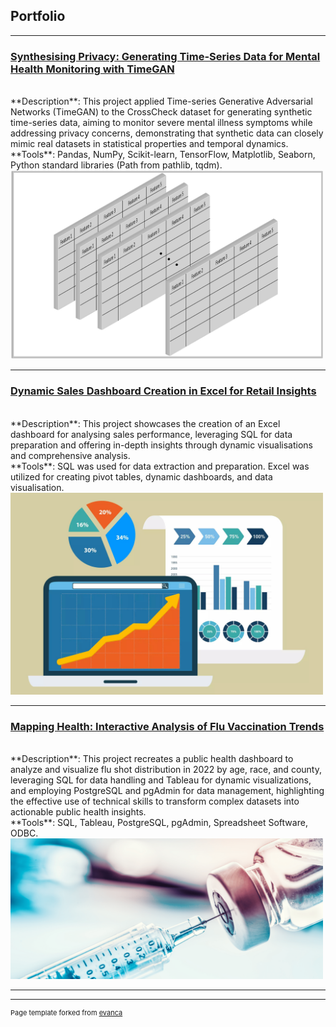## Portfolio

---

### [Synthesising Privacy: Generating Time-Series Data for Mental Health Monitoring with TimeGAN](/project_page2)
<br>
**Description**: This project applied Time-series Generative Adversarial Networks (TimeGAN) to the CrossCheck dataset for generating synthetic time-series data, aiming to monitor severe mental illness symptoms while addressing privacy concerns, demonstrating that synthetic data can closely mimic real datasets in statistical properties and temporal dynamics.
<br>
**Tools**: Pandas, NumPy, Scikit-learn, TensorFlow, Matplotlib, Seaborn, Python standard libraries (Path from pathlib, tqdm).
<img src="images/timegan.png?raw=true" width="500"/>

---

### [Dynamic Sales Dashboard Creation in Excel for Retail Insights](/project_page1)
<br>
**Description**: This project showcases the creation of an Excel dashboard for analysing sales performance, leveraging SQL for data preparation and offering in-depth insights through dynamic visualisations and comprehensive analysis.
<br>
**Tools**: SQL was used for data extraction and preparation. Excel was utilized for creating pivot tables, dynamic dashboards, and data visualisation.
<img src="images/sales_data.jpg?raw=true" width="500"/>

---

### [Mapping Health: Interactive Analysis of Flu Vaccination Trends](/project_page3)
<br>
**Description**: This project recreates a public health dashboard to analyze and visualize flu shot distribution in 2022 by age, race, and county, leveraging SQL for data handling and Tableau for dynamic visualizations, and employing PostgreSQL and pgAdmin for data management, highlighting the effective use of technical skills to transform complex datasets into actionable public health insights.
<br>
**Tools**: SQL, Tableau, PostgreSQL, pgAdmin, Spreadsheet Software, ODBC.
<img src="images/flu.jpg?raw=true" width="500"/>

---




---
<p style="font-size:11px">Page template forked from <a href="https://github.com/evanca/quick-portfolio">evanca</a></p>
<!-- Remove above link if you don't want to attibute -->

